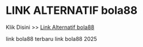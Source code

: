 # LINK ALTERNATIF bola88

Klik Disini >> <a href="https://linksto.pages.dev/">Link Alternatif bola88 </a>

link bola88 terbaru
link bola88 2025